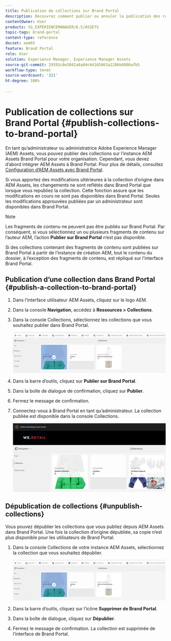 ```yaml
---
title: Publication de collections sur Brand Portal
description: Découvrez comment publier ou annuler la publication des ressources sur Brand Portal.
contentOwner: User
products: SG_EXPERIENCEMANAGER/6.5/ASSETS
topic-tags: brand-portal
content-type: reference
docset: aem65
feature: Brand Portal
role: User
solution: Experience Manager, Experience Manager Assets
source-git-commit: 29391c8e3042a8a04c64165663a228bb4886afb5
workflow-type: tm+mt
source-wordcount: '321'
ht-degree: 100%

---
```


# Publication de collections sur Brand Portal {#publish-collections-to-brand-portal}

En tant qu’administrateur ou administratrice Adobe Experience Manager (AEM) Assets, vous pouvez publier des collections sur l’instance AEM Assets Brand Portal pour votre organisation. Cependant, vous devez d’abord intégrer AEM Assets à Brand Portal. Pour plus de détails, consultez [Configuration d’AEM Assets avec Brand Portal](/help/assets/configure-aem-assets-with-brand-portal.md).

Si vous apportez des modifications ultérieures à la collection d’origine dans AEM Assets, les changements ne sont reflétés dans Brand Portal que lorsque vous republiez la collection. Cette fonction assure que les modifications en cours ne sont pas disponibles dans Brand Portal. Seules les modifications approuvées publiées par un administrateur sont disponibles dans Brand Portal.

>[!NOTE]
>
>Les fragments de contenu ne peuvent pas être publiés sur Brand Portal. Par conséquent, si vous sélectionnez un ou plusieurs fragments de contenu sur l’auteur AEM, l’action **Publier sur Brand Portal** n’est pas disponible.
>
>Si des collections contenant des fragments de contenu sont publiées sur Brand Portal à partir de l’instance de création AEM, tout le contenu du dossier, à l’exception des fragments de contenu, est répliqué sur l’interface Brand Portal.

## Publication d’une collection dans Brand Portal {#publish-a-collection-to-brand-portal}

1. Dans l’interface utilisateur AEM Assets, cliquez sur le logo AEM.
1. Dans la console **Navigation**, accédez à **Ressources > Collections**.
1. Dans la console Collections, sélectionnez les collections que vous souhaitez publier dans Brand Portal.

   ![select_collection](assets/select_collection.png)

1. Dans la barre d’outils, cliquez sur **Publier sur Brand Portal**.
1. Dans la boîte de dialogue de confirmation, cliquez sur **Publier**.
1. Fermez le message de confirmation.
1. Connectez-vous à Brand Portal en tant qu’administrateur. La collection publiée est disponible dans la console Collections.

   ![collection publiée](assets/published_collection.png)

## Dépublication de collections {#unpublish-collections}

Vous pouvez dépublier les collections que vous publiez depuis AEM Assets dans Brand Portal. Une fois la collection d’origine dépubliée, sa copie n’est plus disponible pour les utilisateurs de Brand Portal.

1. Dans la console Collections de votre instance AEM Assets, sélectionnez la collection que vous souhaitez dépublier.

   ![select_collection-1](assets/select_collection-1.png)

1. Dans la barre d’outils, cliquez sur l’icône **Supprimer de Brand Portal**.
1. Dans la boîte de dialogue, cliquez sur **Dépublier**.
1. Fermez le message de confirmation. La collection est supprimée de l’interface de Brand Portal.

